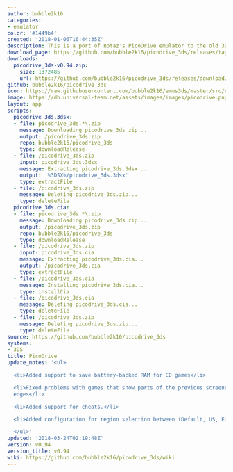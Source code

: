 ```yaml
---
author: bubble2k16
categories:
- emulator
color: '#1449b4'
created: '2018-01-06T16:44:35Z'
description: This is a port of notaz's PicoDrive emulator to the old 3DS and old 2DS.
download_page: https://github.com/bubble2k16/picodrive_3ds/releases/tag/v0.94
downloads:
  picodrive_3ds-v0.94.zip:
    size: 1372485
    url: https://github.com/bubble2k16/picodrive_3ds/releases/download/v0.94/picodrive_3ds-v0.94.zip
github: bubble2k16/picodrive_3ds
icon: https://raw.githubusercontent.com/bubble2k16/emus3ds/master/src/cores/picodrive/assets/icon.png
image: https://db.universal-team.net/assets/images/images/picodrive.png
layout: app
scripts:
  picodrive_3ds.3dsx:
  - file: picodrive_3ds.*\.zip
    message: Downloading picodrive_3ds zip...
    output: /picodrive_3ds.zip
    repo: bubble2k16/picodrive_3ds
    type: downloadRelease
  - file: /picodrive_3ds.zip
    input: picodrive_3ds.3dsx
    message: Extracting picodrive_3ds.3dsx...
    output: '%3DSX%/picodrive_3ds.3dsx'
    type: extractFile
  - file: /picodrive_3ds.zip
    message: Deleting picodrive_3ds.zip...
    type: deleteFile
  picodrive_3ds.cia:
  - file: picodrive_3ds.*\.zip
    message: Downloading picodrive_3ds zip...
    output: /picodrive_3ds.zip
    repo: bubble2k16/picodrive_3ds
    type: downloadRelease
  - file: /picodrive_3ds.zip
    input: picodrive_3ds.cia
    message: Extracting picodrive_3ds.cia...
    output: /picodrive_3ds.cia
    type: extractFile
  - file: /picodrive_3ds.cia
    message: Installing picodrive_3ds.cia...
    type: installCia
  - file: /picodrive_3ds.cia
    message: Deleting picodrive_3ds.cia...
    type: deleteFile
  - file: /picodrive_3ds.zip
    message: Deleting picodrive_3ds.zip...
    type: deleteFile
source: https://github.com/bubble2k16/picodrive_3ds
systems:
- 3DS
title: PicoDrive
update_notes: '<ul>

  <li>Added support to save battery-backed RAM for CD games</li>

  <li>Fixed problems with games that show parts of the previous screens at the left/right
  edges</li>

  <li>Added support for cheats.</li>

  <li>Added configuration for region selection between (Default, US, Europe, Japan)</li>

  </ul>'
updated: '2018-03-24T02:19:48Z'
version: v0.94
version_title: v0.94
wiki: https://github.com/bubble2k16/picodrive_3ds/wiki
---
```

